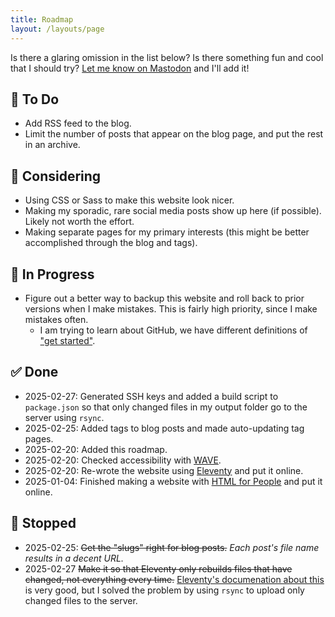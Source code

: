 ```yaml
---
title: Roadmap
layout: /layouts/page
---
```

Is there a glaring omission in the list below? Is there something fun and cool that I should try? [Let me know on Mastodon](https://mastodon.social/@brianjasonford) and I'll add it! 

## 📝 To Do 
- Add RSS feed to the blog.
- Limit the number of posts that appear on the blog page, and put the rest in an archive.

## 🤔 Considering
- Using CSS or Sass to make this website look nicer. 
- Making my sporadic, rare social media posts show up here (if possible). Likely not worth the effort.
- Making separate pages for my primary interests (this might be better accomplished through the blog and tags).

## 🚧 In Progress
- Figure out a better way to backup this website and roll back to prior versions when I make mistakes. This is fairly high priority, since I make mistakes often.
    - I am trying to learn about GitHub, we have different definitions of ["get started"](https://support.github.com/get-started).

## ✅ Done
- 2025-02-27: Generated SSH keys and added a build script to `package.json` so that only changed files in my output folder go to the server using `rsync`.
- 2025-02-25: Added tags to blog posts and made auto-updating tag pages. 
- 2025-02-20: Added this roadmap.
- 2025-02-20: Checked accessibility with [WAVE](https://wave.webaim.org).
- 2025-02-20: Re-wrote the website using [Eleventy](https://www.11ty.dev) and put it online.
- 2025-01-04: Finished making a website with [HTML for People](https://htmlforpeople.com) and put it online. 

## 🛑 Stopped
- 2025-02-25: <s>Get the "slugs" right for blog posts.</s> _Each post's file name results in a decent URL._
- 2025-02-27 <s>Make it so that Eleventy only rebuilds files that have changed, not everything every time.</s> [Eleventy's documenation about this](https://www.11ty.dev/docs/usage/) is very good, but I solved the problem by using `rsync` to upload only changed files to the server.